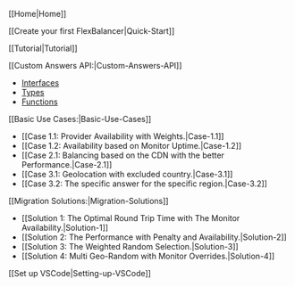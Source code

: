 [[Home|Home]]

[[Create your first FlexBalancer|Quick-Start]]

[[Tutorial|Tutorial]]

[[Custom Answers API:|Custom-Answers-API]]
* [Interfaces](Custom-Answers-API#interfaces)
* [Types](Custom-Answers-API#types)
* [Functions](Custom-Answers-API#functions)

[[Basic Use Cases:|Basic-Use-Cases]]
* [[Case 1.1: Provider Availability with Weights.|Case-1.1]]
* [[Case 1.2: Availability based on Monitor Uptime.|Case-1.2]]
* [[Case 2.1: Balancing based on the CDN with the better Performance.|Case-2.1]]
* [[Case 3.1: Geolocation with excluded country.|Case-3.1]]
* [[Case 3.2: The specific answer for the specific region.|Case-3.2]]

[[Migration Solutions:|Migration-Solutions]]

* [[Solution 1: The Optimal Round Trip Time with The Monitor Availability.|Solution-1]]
* [[Solution 2: The Performance with Penalty and Availability.|Solution-2]]
* [[Solution 3: The Weighted Random Selection.|Solution-3]]
* [[Solution 4: Multi Geo-Random with Monitor Overrides.|Solution-4]]

[[Set up VSCode|Setting-up-VSCode]]